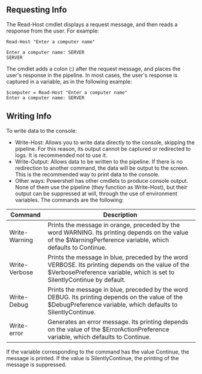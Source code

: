 ## Requesting Info 

The Read-Host cmdlet displays a request message, and then reads a response from the user. For example:

``` pwsh
Read-Host "Enter a computer name"
```
```
Enter a computer name: SERVER
SERVER
```
The cmdlet adds a colon (:) after the request message, and places the user's response in the pipeline. In most cases, the user's response is captured in a variable, as in the following example:
``` pwsh
$computer = Read-Host "Enter a computer name"
Enter a computer name: SERVER
```

## Writing Info

To write data to the console:

+ Write-Host: Allows you to write data directly to the console, skipping the pipeline. For this reason, its output cannot be captured or redirected to logs. It is recommended not to use it.
+ Write-Output: Allows data to be written to the pipeline. If there is no redirection to another command, the data will be output to the screen. This is the recommended way to print data to the console.
+ Other ways:
    Powershell has other cmdlets to produce console output. None of them use the pipeline (they function as Write-Host), but their output can be suppressed at will, through the use of environment variables. The commands are the following:

|Command| Description|
| --- | --- |
|Write-Warning| Prints the message in orange, preceded by the word WARNING. Its printing depends on the value of the $WarningPerference variable, which defaults to Continue.|
|Write-Verbose| Prints the message in blue, preceded by the word VERBOSE. Its printing depends on the value of the $VerbosePreference variable, which is set to SilentlyContinue by default.|
|Write-Debug| Prints the message in blue, preceded by the word DEBUG. Its printing depends on the value of the $DebugPreference variable, which defaults to SilentlyContinue.|
|Write-error| Generates an error message. Its printing depends on the value of the $ErrorActionPreference variable, which defaults to Continue.|

If the variable corresponding to the command has the value Continue, the message is printed. If the value is SilentlyContinue, the printing of the message is suppressed.